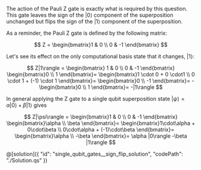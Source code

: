 The action of the Pauli Z gate is exactly what is required by this question.
This gate leaves the sign of the $|0\rangle$ component of the superposition unchanged but flips the sign of the $|1\rangle$ component of the superposition.

As a reminder, the Pauli Z gate is defined by the following matrix:

$$
Z =
 \begin{bmatrix}1 & 0 \\ 0 & -1 \end{bmatrix}
$$

Let's see its effect on the only computational basis state that it changes, $|1\rangle$:

$$
Z|1\rangle =
 \begin{bmatrix} 1 & 0 \\ 0 & -1 \end{bmatrix}
 \begin{bmatrix}0 \\ 1 \end{bmatrix}=
\begin{bmatrix}1 \cdot 0 + 0 \cdot1 \\ 0 \cdot 1 +  (-1) \cdot 1 \end{bmatrix}=
\begin{bmatrix}0 \\ -1 \end{bmatrix}=
 -\begin{bmatrix}0 \\ 1 \end{bmatrix}=
-|1\rangle
$$

In general applying the Z gate to a single qubit superposition state $|\psi\rangle = \alpha |0\rangle + \beta |1\rangle$ gives

$$
Z|\psi\rangle =
 \begin{bmatrix}1 & 0 \\ 0 & -1 \end{bmatrix}
 \begin{bmatrix}\alpha \\ \beta \end{bmatrix}=
\begin{bmatrix}1\cdot\alpha + 0\cdot\beta \\ 0\cdot\alpha + (-1)\cdot\beta \end{bmatrix}=
 \begin{bmatrix}\alpha \\ -\beta \end{bmatrix}=
 \alpha |0\rangle -\beta |1\rangle
$$

@[solution]({
"id": "single_qubit_gates__sign_flip_solution",
"codePath": "./Solution.qs"
})
